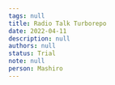 ```yaml
---
tags: null
title: Radio Talk Turborepo
date: 2022-04-11
description: null
authors: null
status: Trial
note: null
person: Mashiro
---
```


